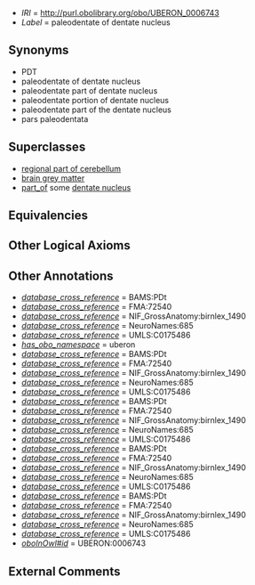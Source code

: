  * *IRI* = http://purl.obolibrary.org/obo/UBERON_0006743
 * *Label* = paleodentate of dentate nucleus

## Synonyms

 * PDT
 * paleodentate of dentate nucleus
 * paleodentate part of dentate nucleus
 * paleodentate portion of dentate nucleus
 * paleodentate part of the dentate nucleus
 * pars paleodentata

## Superclasses

 * [regional part of cerebellum](../../UBERON/46/UBERON_0002946.md)
 * [brain grey matter](../../UBERON/28/UBERON_0003528.md)
 * [part_of](../../BFO/50/BFO_0000050.md) some [dentate nucleus](../../UBERON/32/UBERON_0002132.md)

## Equivalencies


## Other Logical Axioms


## Other Annotations

 * *[database_cross_reference](../../ef/oboInOwl#hasDbXref.md)* = BAMS:PDt
 * *[database_cross_reference](../../ef/oboInOwl#hasDbXref.md)* = FMA:72540
 * *[database_cross_reference](../../ef/oboInOwl#hasDbXref.md)* = NIF_GrossAnatomy:birnlex_1490
 * *[database_cross_reference](../../ef/oboInOwl#hasDbXref.md)* = NeuroNames:685
 * *[database_cross_reference](../../ef/oboInOwl#hasDbXref.md)* = UMLS:C0175486
 * *[has_obo_namespace](../../ce/oboInOwl#hasOBONamespace.md)* = uberon
 * *[database_cross_reference](../../ef/oboInOwl#hasDbXref.md)* = BAMS:PDt
 * *[database_cross_reference](../../ef/oboInOwl#hasDbXref.md)* = FMA:72540
 * *[database_cross_reference](../../ef/oboInOwl#hasDbXref.md)* = NIF_GrossAnatomy:birnlex_1490
 * *[database_cross_reference](../../ef/oboInOwl#hasDbXref.md)* = NeuroNames:685
 * *[database_cross_reference](../../ef/oboInOwl#hasDbXref.md)* = UMLS:C0175486
 * *[database_cross_reference](../../ef/oboInOwl#hasDbXref.md)* = BAMS:PDt
 * *[database_cross_reference](../../ef/oboInOwl#hasDbXref.md)* = FMA:72540
 * *[database_cross_reference](../../ef/oboInOwl#hasDbXref.md)* = NIF_GrossAnatomy:birnlex_1490
 * *[database_cross_reference](../../ef/oboInOwl#hasDbXref.md)* = NeuroNames:685
 * *[database_cross_reference](../../ef/oboInOwl#hasDbXref.md)* = UMLS:C0175486
 * *[database_cross_reference](../../ef/oboInOwl#hasDbXref.md)* = BAMS:PDt
 * *[database_cross_reference](../../ef/oboInOwl#hasDbXref.md)* = FMA:72540
 * *[database_cross_reference](../../ef/oboInOwl#hasDbXref.md)* = NIF_GrossAnatomy:birnlex_1490
 * *[database_cross_reference](../../ef/oboInOwl#hasDbXref.md)* = NeuroNames:685
 * *[database_cross_reference](../../ef/oboInOwl#hasDbXref.md)* = UMLS:C0175486
 * *[database_cross_reference](../../ef/oboInOwl#hasDbXref.md)* = BAMS:PDt
 * *[database_cross_reference](../../ef/oboInOwl#hasDbXref.md)* = FMA:72540
 * *[database_cross_reference](../../ef/oboInOwl#hasDbXref.md)* = NIF_GrossAnatomy:birnlex_1490
 * *[database_cross_reference](../../ef/oboInOwl#hasDbXref.md)* = NeuroNames:685
 * *[database_cross_reference](../../ef/oboInOwl#hasDbXref.md)* = UMLS:C0175486
 * *[oboInOwl#id](../../id/oboInOwl#id.md)* = UBERON:0006743

## External Comments

